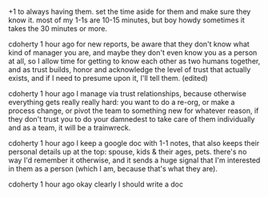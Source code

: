 +1 to always having them. set the time aside for them and make sure they know it. most of my 1-1s are 10-15 minutes, but boy howdy sometimes it takes the 30 minutes or more.

cdoherty  1 hour ago
for new reports, be aware that they don't know what kind of manager you are, and maybe they don't even know you as a person at all, so I allow time for getting to know each other as two humans together, and as trust builds, honor and acknowledge the level of trust that actually exists, and if I need to presume upon it, I'll tell them. (edited) 

cdoherty  1 hour ago
I manage via trust relationships, because otherwise everything gets really really hard: you want to do a re-org, or make a process change, or pivot the team to something new for whatever reason, if they don't trust you to do your damnedest to take care of them individually and as a team, it will be a trainwreck.

cdoherty  1 hour ago
I keep a google doc with 1-1 notes, that also keeps their personal details up at the top: spouse, kids & their ages, pets. there's no way I'd remember it otherwise, and it sends a huge signal that I'm interested in them as a person (which I am, because that's what they are).

cdoherty  1 hour ago
okay clearly I should write a doc
